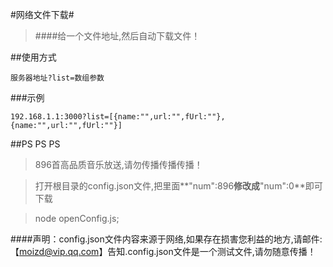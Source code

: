 #网络文件下载#
>####给一个文件地址,然后自动下载文件！


##使用方式

    服务器地址?list=数组参数

###示例

    192.168.1.1:3000?list=[{name:"",url:"",fUrl:""},{name:"",url:"",fUrl:""}]


##PS  PS  PS

>896首高品质音乐放送,请勿传播传播传播！

>打开根目录的config.json文件,把里面**"num":896**修改成**"num":0**即可下载

>   node openConfig.js;

####声明：config.json文件内容来源于网络,如果存在损害您利益的地方,请邮件:【moizd@vip.qq.com】告知.config.json文件是一个测试文件,请勿随意传播！